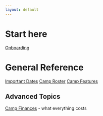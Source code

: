 ```yaml
---
layout: default
---
```


# Start here
[Onboarding](./pages/onboarding.md)

# General Reference
[Important Dates]()
[Camp Roster]()
[Camp Features](./pages/camp-features.md)

## Advanced Topics
[Camp Finances]() - what everything costs
